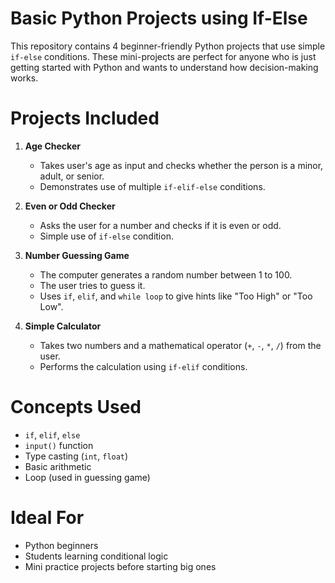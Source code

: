 # Basic Python Projects using If-Else

This repository contains 4 beginner-friendly Python projects that use simple `if-else` conditions. These mini-projects are perfect for anyone who is just getting started with Python and wants to understand how decision-making works.

# Projects Included

1. **Age Checker**
   - Takes user's age as input and checks whether the person is a minor, adult, or senior.
   - Demonstrates use of multiple `if-elif-else` conditions.

2. **Even or Odd Checker**
   - Asks the user for a number and checks if it is even or odd.
   - Simple use of `if-else` condition.

3. **Number Guessing Game**
   - The computer generates a random number between 1 to 100.
   - The user tries to guess it.
   - Uses `if`, `elif`, and `while loop` to give hints like "Too High" or "Too Low".

4. **Simple Calculator**
   - Takes two numbers and a mathematical operator (`+`, `-`, `*`, `/`) from the user.
   - Performs the calculation using `if-elif` conditions.

# Concepts Used

- `if`, `elif`, `else`
- `input()` function
- Type casting (`int`, `float`)
- Basic arithmetic
- Loop (used in guessing game)

# Ideal For

- Python beginners
- Students learning conditional logic
- Mini practice projects before starting big ones


